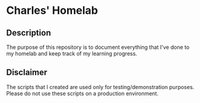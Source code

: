 # Charles' Homelab
## Description
The purpose of this repository is to document everything that I've done to my homelab and keep track of my learning progress.

## Disclaimer
The scripts that I created are used only for testing/demonstration purposes. Please do not use these scripts on a production environment.
